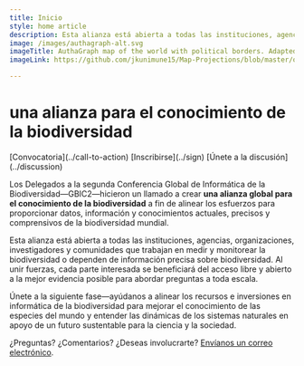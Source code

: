 ```yaml
---
title: Inicio
style: home article
description: Esta alianza está abierta a todas las instituciones, agencias, organizaciones, investigadores y comunidades que trabajan en medir y monitorear la biodiversidad o dependen de información precisa sobre biodiversidad.
image: /images/authagraph-alt.svg
imageTitle: AuthaGraph map of the world with political borders. Adapted from Justin Kunimune, licensed under CC BY-SA 4.0.
imageLink: https://github.com/jkunimune15/Map-Projections/blob/master/output/AuthaGraph.svg

---
```

una alianza para el conocimiento de la biodiversidad
===================

<p class="buttons">
[Convocatoria](../call-to-action)
[Inscribirse](../sign)
[Únete a la discusión](../discussion)
</p>

Los Delegados a la segunda Conferencia Global de Informática de la Biodiversidad—GBIC2—hicieron un llamado a crear __una alianza global para el conocimiento de la biodiversidad__ a fin de alinear los esfuerzos para proporcionar datos, información y conocimientos actuales, precisos y comprensivos de la biodiversidad mundial.

Esta alianza está abierta a todas las instituciones, agencias, organizaciones, investigadores y comunidades que trabajan en medir y monitorear la biodiversidad o dependen de información precisa sobre biodiversidad. Al unir fuerzas, cada parte interesada se beneficiará del acceso libre y abierto a la mejor evidencia posible para abordar preguntas a toda escala.

Únete a la siguiente fase—ayúdanos a alinear los recursos e inversiones en informática de la biodiversidad para mejorar el conocimiento de las especies del mundo y entender las dinámicas de los sistemas naturales en apoyo de un futuro sustentable para la ciencia y la sociedad.

¿Preguntas? ¿Comentarios? ¿Deseas involucrarte? [Envíanos un correo electrónico](mailto:alliance@gbif.org).
